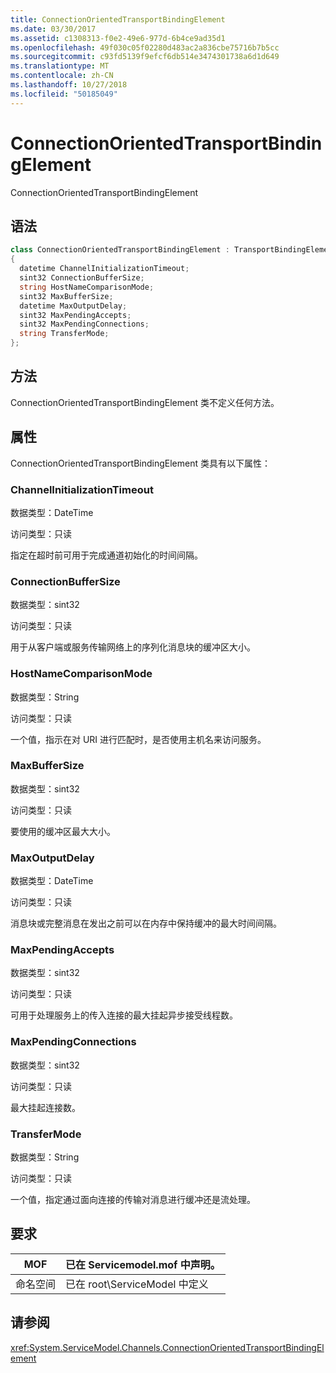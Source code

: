 ```yaml
---
title: ConnectionOrientedTransportBindingElement
ms.date: 03/30/2017
ms.assetid: c1308313-f0e2-49e6-977d-6b4ce9ad35d1
ms.openlocfilehash: 49f030c05f02280d483ac2a836cbe75716b7b5cc
ms.sourcegitcommit: c93fd5139f9efcf6db514e3474301738a6d1d649
ms.translationtype: MT
ms.contentlocale: zh-CN
ms.lasthandoff: 10/27/2018
ms.locfileid: "50185049"
---
```

# <a name="connectionorientedtransportbindingelement"></a>ConnectionOrientedTransportBindingElement
ConnectionOrientedTransportBindingElement  
  
## <a name="syntax"></a>语法  
  
```csharp
class ConnectionOrientedTransportBindingElement : TransportBindingElement  
{  
  datetime ChannelInitializationTimeout;  
  sint32 ConnectionBufferSize;  
  string HostNameComparisonMode;  
  sint32 MaxBufferSize;  
  datetime MaxOutputDelay;  
  sint32 MaxPendingAccepts;  
  sint32 MaxPendingConnections;  
  string TransferMode;  
};  
```  
  
## <a name="methods"></a>方法  
 ConnectionOrientedTransportBindingElement 类不定义任何方法。  
  
## <a name="properties"></a>属性  
 ConnectionOrientedTransportBindingElement 类具有以下属性：  
  
### <a name="channelinitializationtimeout"></a>ChannelInitializationTimeout  
 数据类型：DateTime  
  
 访问类型：只读  
  
 指定在超时前可用于完成通道初始化的时间间隔。  
  
### <a name="connectionbuffersize"></a>ConnectionBufferSize  
 数据类型：sint32  
  
 访问类型：只读  
  
 用于从客户端或服务传输网络上的序列化消息块的缓冲区大小。  
  
### <a name="hostnamecomparisonmode"></a>HostNameComparisonMode  
 数据类型：String  
  
 访问类型：只读  
  
 一个值，指示在对 URI 进行匹配时，是否使用主机名来访问服务。  
  
### <a name="maxbuffersize"></a>MaxBufferSize  
 数据类型：sint32  
  
 访问类型：只读  
  
 要使用的缓冲区最大大小。  
  
### <a name="maxoutputdelay"></a>MaxOutputDelay  
 数据类型：DateTime  
  
 访问类型：只读  
  
 消息块或完整消息在发出之前可以在内存中保持缓冲的最大时间间隔。  
  
### <a name="maxpendingaccepts"></a>MaxPendingAccepts  
 数据类型：sint32  
  
 访问类型：只读  
  
 可用于处理服务上的传入连接的最大挂起异步接受线程数。  
  
### <a name="maxpendingconnections"></a>MaxPendingConnections  
 数据类型：sint32  
  
 访问类型：只读  
  
 最大挂起连接数。  
  
### <a name="transfermode"></a>TransferMode  
 数据类型：String  
  
 访问类型：只读  
  
 一个值，指定通过面向连接的传输对消息进行缓冲还是流处理。  
  
## <a name="requirements"></a>要求  
  
|MOF|已在 Servicemodel.mof 中声明。|  
|---------|-----------------------------------|  
|命名空间|已在 root\ServiceModel 中定义|  
  
## <a name="see-also"></a>请参阅  
 <xref:System.ServiceModel.Channels.ConnectionOrientedTransportBindingElement>
